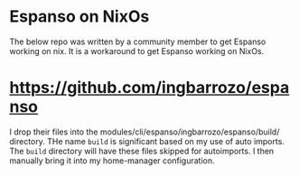 # Espanso on NixOs

 The below repo was written by a community member to get Espanso working on nix. It is a workaround to get Espanso working on NixOs.

# <https://github.com/ingbarrozo/espanso>

I drop their files into the modules/cli/espanso/ingbarrozo/espanso/build/ directory. THe name `build` is significant based on my use of auto imports. The `build` directory will have these files skipped for autoimports. I then manually bring it into my home-manager configuration.

